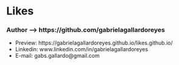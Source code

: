 <div>
  <h1> Likes </h1>
  <h3> Author --> https://github.com/gabrielagallardoreyes </h3>
  <ul>
    <li>Preview: https://gabrielagallardoreyes.github.io/likes.github.io/ </li>
    <li>Linkedin: www.linkedin.com/in/gabrielagallardoreyes </li>
    <li>E-mail: gabs.gallardo@gmail.com</li>
  </ul>
</div>
